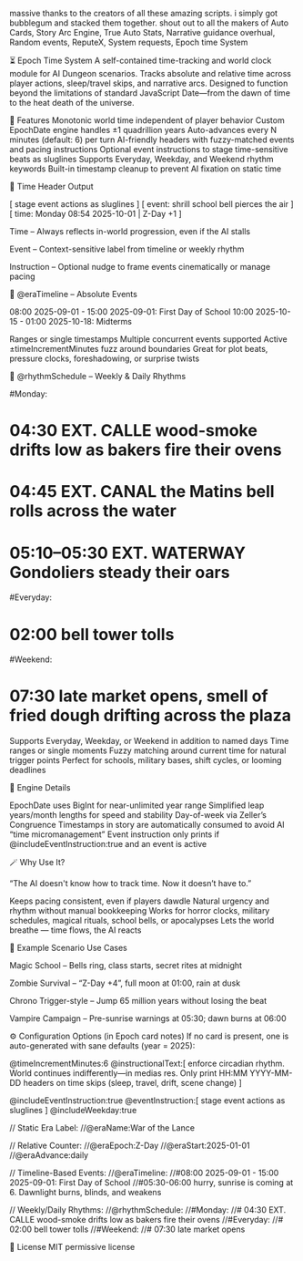 massive thanks to the creators of all these amazing scripts. i simply got bubblegum and stacked them together. shout out to all the makers of
Auto Cards, Story Arc Engine, True Auto Stats, Narrative guidance overhual, Random events, ReputeX, System requests, Epoch time System

⏳ Epoch Time System
A self-contained time-tracking and world clock module for AI Dungeon scenarios. Tracks absolute and relative time across player actions, sleep/travel skips, and narrative arcs. Designed to function beyond the limitations of standard JavaScript Date—from the dawn of time to the heat death of the universe.


🚀 Features
Monotonic world time independent of player behavior
Custom EpochDate engine handles ±1 quadrillion years
Auto-advances every N minutes (default: 6) per turn
AI-friendly headers with fuzzy-matched events and pacing instructions
Optional event instructions to stage time-sensitive beats as sluglines
Supports Everyday, Weekday, and Weekend rhythm keywords
Built-in timestamp cleanup to prevent AI fixation on static time


📆 Time Header Output

[ stage event actions as sluglines ]
[ event: shrill school bell pierces the air ]
[ time: Monday 08:54 2025-10-01 | Z-Day +1 ]




Time – Always reflects in-world progression, even if the AI stalls

Event – Context-sensitive label from timeline or weekly rhythm

Instruction – Optional nudge to frame events cinematically or manage pacing


📅 @eraTimeline – Absolute Events

08:00 2025-09-01 - 15:00 2025-09-01: First Day of School
10:00 2025-10-15 - 01:00 2025-10-18: Midterms



Ranges or single timestamps
Multiple concurrent events supported
Active ±timeIncrementMinutes fuzz around boundaries
Great for plot beats, pressure clocks, foreshadowing, or surprise twists


🔁 @rhythmSchedule – Weekly & Daily Rhythms

#Monday:
# 04:30 EXT. CALLE wood-smoke drifts low as bakers fire their ovens
# 04:45 EXT. CANAL the Matins bell rolls across the water
# 05:10–05:30 EXT. WATERWAY Gondoliers steady their oars

#Everyday:
# 02:00 bell tower tolls

#Weekend:
# 07:30 late market opens, smell of fried dough drifting across the plaza



Supports Everyday, Weekday, or Weekend in addition to named days
Time ranges or single moments
Fuzzy matching around current time for natural trigger points
Perfect for schools, military bases, shift cycles, or looming deadlines


🧠 Engine Details


EpochDate uses BigInt for near-unlimited year range
Simplified leap years/month lengths for speed and stability
Day-of-week via Zeller’s Congruence
Timestamps in story are automatically consumed to avoid AI “time micromanagement”
Event instruction only prints if @includeEventInstruction:true and an event is active


🪄 Why Use It?

“The AI doesn't know how to track time. Now it doesn’t have to.”


Keeps pacing consistent, even if players dawdle
Natural urgency and rhythm without manual bookkeeping
Works for horror clocks, military schedules, magical rituals, school bells, or apocalypses
Lets the world breathe — time flows, the AI reacts


🧪 Example Scenario Use Cases


Magic School – Bells ring, class starts, secret rites at midnight

Zombie Survival – “Z-Day +4”, full moon at 01:00, rain at dusk

Chrono Trigger-style – Jump 65 million years without losing the beat

Vampire Campaign – Pre-sunrise warnings at 05:30; dawn burns at 06:00


⚙️ Configuration Options (in Epoch card notes)
If no card is present, one is auto-generated with sane defaults (year = 2025):

@timeIncrementMinutes:6
@instructionalText:[ enforce circadian rhythm. World continues indifferently—in medias res. Only print HH:MM YYYY-MM-DD headers on time skips (sleep, travel, drift, scene change) ]

@includeEventInstruction:true
@eventInstruction:[ stage event actions as sluglines ]
@includeWeekday:true

// Static Era Label:
//@eraName:War of the Lance

// Relative Counter:
//@eraEpoch:Z-Day
//@eraStart:2025-01-01
//@eraAdvance:daily

// Timeline-Based Events:
//@eraTimeline:
//#08:00 2025-09-01 - 15:00 2025-09-01: First Day of School
//#05:30-06:00 hurry, sunrise is coming at 6. Dawnlight burns, blinds, and weakens

// Weekly/Daily Rhythms:
//@rhythmSchedule:
//#Monday:
//# 04:30 EXT. CALLE wood-smoke drifts low as bakers fire their ovens
//#Everyday:
//# 02:00 bell tower tolls
//#Weekend:
//# 07:30 late market opens



📜 License
MIT permissive license
